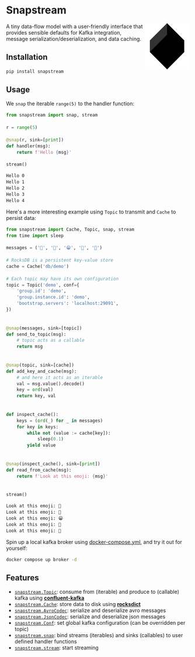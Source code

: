 # Snapstream

<img src="https://raw.githubusercontent.com/menziess/snapstream/master/res/logo.png" width="25%" height="25%" align="right" />

A tiny data-flow model with a user-friendly interface that provides sensible defaults for Kafka integration, message serialization/deserialization, and data caching.

## Installation

```sh
pip install snapstream
```

## Usage

We `snap` the iterable `range(5)` to the handler function:

```py
from snapstream import snap, stream

r = range(5)

@snap(r, sink=[print])
def handler(msg):
    return f'Hello {msg}'

stream()
```

```sh
Hello 0
Hello 1
Hello 2
Hello 3
Hello 4
```

Here's a more interesting example using `Topic` to transmit and `Cache` to persist data:

```py
from snapstream import Cache, Topic, snap, stream
from time import sleep

messages = ('🐌', '🚬', '😁', '🐢', '👑')

# RocksDB is a persistent key-value store
cache = Cache('db/demo')

# Each topic may have its own configuration
topic = Topic('demo', conf={
    'group.id': 'demo',
    'group.instance.id': 'demo',
    'bootstrap.servers': 'localhost:29091',
})


@snap(messages, sink=[topic])
def send_to_topic(msg):
    # topic acts as a callable
    return msg


@snap(topic, sink=[cache])
def add_key_and_cache(msg):
    # and here it acts as an iterable
    val = msg.value().decode()
    key = ord(val)
    return key, val


def inspect_cache():
    keys = (ord(_) for _ in messages)
    for key in keys:
        while not (value := cache[key]):
            sleep(0.1)
        yield value


@snap(inspect_cache(), sink=[print])
def read_from_cache(msg):
    return f'Look at this emoji: {msg}'


stream()
```

```sh
Look at this emoji: 🐌
Look at this emoji: 🚬
Look at this emoji: 😁
Look at this emoji: 🐢
Look at this emoji: 👑
```

Spin up a local kafka broker using [docker-compose.yml](docker-compose.yml), and try it out for yourself:

```sh
docker compose up broker -d
```

## Features

- [`snapstream.Topic`](snapstream/core.py): consume from (iterable) and produce to (callable) kafka using [**confluent-kafka**](https://docs.confluent.io/platform/current/clients/confluent-kafka-python/html/index.html)
- [`snapstream.Cache`](snapstream/caching.py): store data to disk using [**rocksdict**](https://congyuwang.github.io/RocksDict/rocksdict.html)
- [`snapstream.AvroCodec`](snapstream/codecs.py): serialize and deserialize avro messages
- [`snapstream.JsonCodec`](snapstream/codecs.py): serialize and deserialize json messages
- [`snapstream.Conf`](snapstream/core.py): set global kafka configuration (can be overridden per topic)
- [`snapstream.snap`](snapstream/__init__.py): bind streams (iterables) and sinks (callables) to user defined handler functions
- [`snapstream.stream`](snapstream/__init__.py): start streaming
